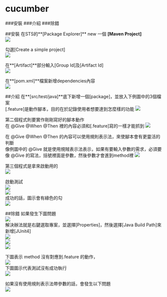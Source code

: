 cucumber
=
###安裝
###介紹
###除錯

##安裝
在STS的**[Package Explorer]** new 一個 **[Maven Project]**  
![](https://raw.githubusercontent.com/t2831245/cucumber-tutorial/master/%E6%95%99%E5%AD%B8%E6%96%87%E4%BB%B6/001.png)

勾選[Create a simple project]  
![](https://raw.githubusercontent.com/t2831245/cucumber-tutorial/master/%E6%95%99%E5%AD%B8%E6%96%87%E4%BB%B6/002.png)

在**[Artifact]**部分輸入[Group Id]及[Artifact Id]   
![](https://raw.githubusercontent.com/t2831245/cucumber-tutorial/master/%E6%95%99%E5%AD%B8%E6%96%87%E4%BB%B6/003.png)

在**[pom.xml]**檔案新增dependencies內容  
![](https://raw.githubusercontent.com/t2831245/cucumber-tutorial/master/%E6%95%99%E5%AD%B8%E6%96%87%E4%BB%B6/004.png)

##介紹
在**[src/test/java]**底下新增一個[package]，並放入下例圖中的3個檔案  
[.feature]是動作腳本，目的在於記錄使用者想要達到怎麼樣的功能 
![](https://raw.githubusercontent.com/t2831245/cucumber-tutorial/master/%E6%95%99%E5%AD%B8%E6%96%87%E4%BB%B6/005.png)

第二個程式則要實作剛剛寫好的腳本動作  
在 @Give @When @Then 裡的內容必須和[.feature]寫的一樣才能抓到
![](https://raw.githubusercontent.com/t2831245/cucumber-tutorial/master/%E6%95%99%E5%AD%B8%E6%96%87%E4%BB%B6/006.png)

在 @Give @When @Then 的內容可以使用規則表示法，來使腳本會有更靈活的判斷  
像例圖中的 @Give 就是使用規賊表示法表示，如果有要輸入參數的需求，必須要像 @Give 的寫法，括號裡面是參數，然後參數才會進到method裡
![](https://raw.githubusercontent.com/t2831245/cucumber-tutorial/master/%E6%95%99%E5%AD%B8%E6%96%87%E4%BB%B6/011.png)  


第三個程式是拿來啟動用的  
![](https://raw.githubusercontent.com/t2831245/cucumber-tutorial/master/%E6%95%99%E5%AD%B8%E6%96%87%E4%BB%B6/007.png)  

啟動測試  
![](https://raw.githubusercontent.com/t2831245/cucumber-tutorial/master/%E6%95%99%E5%AD%B8%E6%96%87%E4%BB%B6/012.png)  
![](https://raw.githubusercontent.com/t2831245/cucumber-tutorial/master/%E6%95%99%E5%AD%B8%E6%96%87%E4%BB%B6/013.png)   
成功的話，圖示會有綠色的勾  
![](https://raw.githubusercontent.com/t2831245/cucumber-tutorial/master/%E6%95%99%E5%AD%B8%E6%96%87%E4%BB%B6/014.png)  


##除錯
如果發生下圖問題  
![](https://raw.githubusercontent.com/t2831245/cucumber-tutorial/master/%E6%95%99%E5%AD%B8%E6%96%87%E4%BB%B6/error.png)  
解決辦法就是右鍵選取專案，並選擇[Properties]，然後選擇[Java Build Path]來新增[JUnit4]  
![](https://raw.githubusercontent.com/t2831245/cucumber-tutorial/master/%E6%95%99%E5%AD%B8%E6%96%87%E4%BB%B6/008.png)  
![](https://raw.githubusercontent.com/t2831245/cucumber-tutorial/master/%E6%95%99%E5%AD%B8%E6%96%87%E4%BB%B6/009.png)  
![](https://raw.githubusercontent.com/t2831245/cucumber-tutorial/master/%E6%95%99%E5%AD%B8%E6%96%87%E4%BB%B6/010.png)  

下圖表示 method 沒有對應到.feature 的動作，  
![](https://raw.githubusercontent.com/t2831245/cucumber-tutorial/master/%E6%95%99%E5%AD%B8%E6%96%87%E4%BB%B6/015.png)  
下圖圖示代表測試沒有成功執行  
![](https://raw.githubusercontent.com/t2831245/cucumber-tutorial/master/%E6%95%99%E5%AD%B8%E6%96%87%E4%BB%B6/016.png)  

如果沒有使用規則表示法帶參數的話，會發生以下問題  
![](https://raw.githubusercontent.com/t2831245/cucumber-tutorial/master/%E6%95%99%E5%AD%B8%E6%96%87%E4%BB%B6/017.png)  